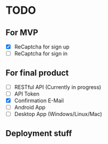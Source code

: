 # TODO 

## For MVP 

- [x] ReCaptcha for sign up 
- [ ] ReCaptcha for sign in 

## For final product 

- [ ] RESTful API (Currently in progress)
- [ ] API Token 
- [x] Confirmation E-Mail 
- [ ] Android App 
- [ ] Desktop App (Windows/Linux/Mac)

## Deployment stuff